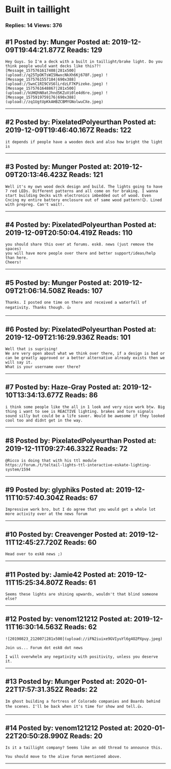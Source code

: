 # Built in taillight

### Replies: 14 Views: 376

## \#1 Posted by: Munger Posted at: 2019-12-09T19:44:21.877Z Reads: 129

```
Hey Guys. So I'm a deck with a built in taillight/brake light. Do you think people would want decks like this??![Message_1575761617408|281x500](upload://q25TpOKTsWI5NwxcNkXh6Kj678F.jpeg) ![Message_1575761557184|690x388](upload://5wnC1RI9CVS6lLrdzLF7KPizeke.jpeg) ![Message_1575761648867|281x500](upload://kUHQhN0atJhnd5KZuVi0le4d6re.jpeg) ![Message_1575919759176|690x388](upload://zq1UgtUpKkAHBZCBMYGNolwuCXe.jpeg)
```

---
## \#2 Posted by: PixelatedPolyeurthan Posted at: 2019-12-09T19:46:40.167Z Reads: 122

```
it depends if people have a wooden deck and also how bright the light is
```

---
## \#3 Posted by: Munger Posted at: 2019-12-09T20:13:46.423Z Reads: 121

```
Well it's my own wood deck design and build. The lights going to have 7 red LEDs. Different patterns and all come on for braking. I wanna start building Decks with electronics imbedded out of wood. Even Cncing my entire battery enclosure out of same wood pattern!😉. Lined with prepreg. Can't wait!.
```

---
## \#4 Posted by: PixelatedPolyeurthan Posted at: 2019-12-09T20:50:04.419Z Reads: 110

```
you should share this over at forums. esk8. news (just remove the spaces)
you will have more people over there and better support/ideas/help than here.
Cheers!
```

---
## \#5 Posted by: Munger Posted at: 2019-12-09T21:06:14.508Z Reads: 107

```
Thanks. I posted one time on there and received a waterfall of negativity. Thanks though. 👍
```

---
## \#6 Posted by: PixelatedPolyeurthan Posted at: 2019-12-09T21:16:29.936Z Reads: 101

```
Well that is suprising!
We are very open about what we think over there, if a design is bad or can be greatly approved or a better alternative already exists then we will say it.
What is your username over there?
```

---
## \#7 Posted by: Haze-Gray Posted at: 2019-12-10T13:34:13.677Z Reads: 86

```
i think some people like the all in 1 look and very nice work btw. Big thing i want to see is REACTIVE lighting. brakes and turn signals sound silly but could be a life saver. Would be awesome if they looked cool too and didnt get in the way.
```

---
## \#8 Posted by: PixelatedPolyeurthan Posted at: 2019-12-11T09:27:46.332Z Reads: 72

```
@Ricco is doing that with his ttl module 
https://forum./t/teltail-lights-ttl-interactive-eskate-lighting-system/1594
```

---
## \#9 Posted by: glyphiks Posted at: 2019-12-11T10:57:40.304Z Reads: 67

```
Impressive work bro, but I do agree that you would get a whole lot more activity over at the news forum
```

---
## \#10 Posted by: Creavenger Posted at: 2019-12-11T12:45:27.720Z Reads: 60

```
Head over to esk8 news ;)
```

---
## \#11 Posted by: Jamie42 Posted at: 2019-12-11T15:25:34.807Z Reads: 61

```
Seems these lights are shining upwards, wouldn't that blind someone else?
```

---
## \#12 Posted by: venom121212 Posted at: 2019-12-11T16:30:14.563Z Reads: 62

```
![20190823_212007|281x500](upload://iFN2iuixe9GVIyuYl6g4O2PXpuy.jpeg)

Join us... Forum dot esk8 dot news

I will overwhelm any negativity with positivity, unless you deserve it.
```

---
## \#13 Posted by: Munger Posted at: 2020-01-22T17:57:31.352Z Reads: 22

```
Im ghost building a fortress of Colorado companies and Boards behind the scenes. I'll be back when it's time for show and tell.👍.
```

---
## \#14 Posted by: venom121212 Posted at: 2020-01-22T20:50:28.990Z Reads: 20

```
Is it a taillight company? Seems like an odd thread to announce this.

You should move to the alive forum mentioned above.
```

---
